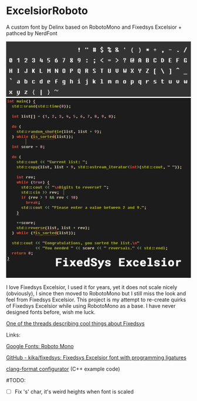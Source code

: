 # ExcelsiorRoboto

A custom font by Delinx based on RobotoMono and Fixedsys Excelsior + pathced by NerdFont

![](media/VectorImg.png)
![](media/ExcelsiorRoboto.gif)

I love Fixedsys Excelsior, I used it for years, yet it does not scale nicely (obviously), I since then moved to RobotoMono but I still miss the look and feel from Fixedsys Excelsior.
This project is my attempt to re-create quirks of Fixedsys Excelsior while using RobotoMono as a base. I have never designed fonts before, wish me luck.

[One of the threads describing cool things about Fixedsys](https://www.reddit.com/r/typography/comments/vuajeq/potential_scalable_version_of_fixedsys_and_how_i/)

Links:

[Google Fonts: Roboto Mono](https://fonts.google.com/specimen/Roboto+Mono)

[GitHub - kika/fixedsys: Fixedsys Excelsior font with programming ligatures](https://github.com/kika/fixedsys)

[clang-format configurator](https://zed0.co.uk/clang-format-configurator/) (C++ example code)

#TODO:

 * [ ] Fix 's' char, it's weird heights when font is scaled

